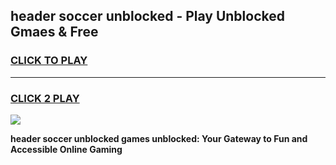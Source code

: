 
## header soccer unblocked - Play Unblocked Gmaes & Free
<h3>
<a href="https://news.freeplayer.one?title=header_soccer_unblocked&ref=16F">CLICK TO PLAY</a></h3>
<hr>

<h3>
<a href="https://news.freeplayer.one?title=header_soccer_unblocked&ref=16F">CLICK 2 PLAY</a>
  
</h3>

<a href="https://news.freeplayer.one?title=header_soccer_unblocked&ref=16F/"><img src="https://clearcache.store/games.png"></a>


**header soccer unblocked games unblocked: Your Gateway to Fun and Accessible Online Gaming**
